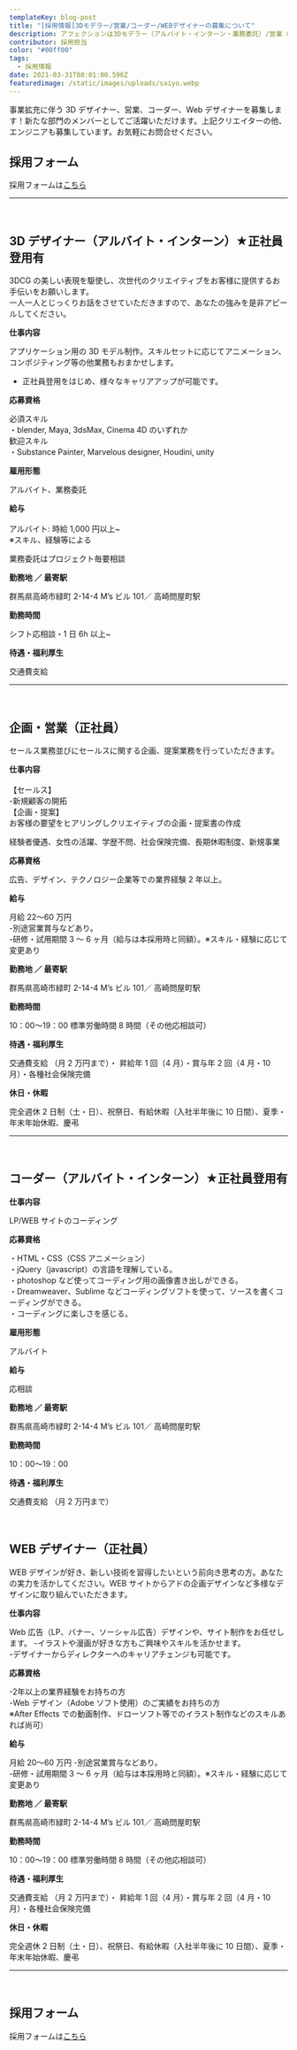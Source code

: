 ```yaml
---
templateKey: blog-post
title: "[採用情報]3Dモデラー/営業/コーダー/WEBデザイナーの募集について"
description: アフェクションは3Dモデラー（アルバイト・インターン・業務委託）/営業（正社員）/コーダー（アルバイト・インターン・業務委託）/WEBデザイナー（正社員）を募集しています。
contributor: 採用担当
color: "#00ff00"
tags:
  - 採用情報
date: 2021-03-31T08:01:00.596Z
featuredimage: /static/images/uploads/saiyo.webp
---
```

事業拡充に伴う 3D デザイナー、営業、コーダー、Web デザイナーを募集します！新たな部門のメンバーとしてご活躍いただけます。上記クリエイターの他、エンジニアも募集しています。お気軽にお問合せください。

## 採用フォーム

採用フォームは[こちら](https://forms.gle/YkmVi1uSD2h9zx7x8)

- - -

<br>

## 3D デザイナー（アルバイト・インターン）★正社員登用有

3DCG の美しい表現を駆使し、次世代のクリエイティブをお客様に提供するお手伝いをお願いします。<br>一人一人とじっくりお話をさせていただきますので、あなたの強みを是非アピールしてください。

**仕事内容**

アプリケーション用の 3D モデル制作。スキルセットに応じてアニメーション、コンポジティング等の他業務もおまかせします。

* 正社員登用をはじめ、様々なキャリアアップが可能です。

**応募資格**

必須スキル\
・blender, Maya, 3dsMax, Cinema 4D のいずれか\
歓迎スキル\
・Substance Painter, Marvelous designer, Houdini, unity

**雇用形態**

アルバイト、業務委託

**給与**<br>\
アルバイト: 時給 1,000 円以上~\
※スキル、経験等による

業務委託はプロジェクト毎要相談

**勤務地 ／ 最寄駅**

群馬県高崎市緑町 2-14-4 M’s ビル 101／ 高崎問屋町駅

**勤務時間**

シフト応相談・1 日 6h 以上~

**待遇・福利厚生**

交通費支給

- - -

<br>

## 企画・営業（正社員）

セールス業務並びにセールスに関する企画、提案業務を行っていただきます。

**仕事内容**<br><br>
【セールス】<br>-新規顧客の開拓<br>【企画・提案】<br>お客様の要望をヒアリングしクリエイティブの企画・提案書の作成

経験者優遇、女性の活躍、学歴不問、社会保険完備、長期休暇制度、新規事業

**応募資格**

広告、デザイン、テクノロジー企業等での業界経験 2 年以上。

**給与**

月給 22〜60 万円<br> -別途営業賞与などあり。\
-研修・試用期間 3 ～ 6 ヶ月（給与は本採用時と同額）。※スキル・経験に応じて変更あり

**勤務地 ／ 最寄駅**

群馬県高崎市緑町 2-14-4 M’s ビル 101／ 高崎問屋町駅

**勤務時間**

10：00〜19：00 標準労働時間 8 時間（その他応相談可）

**待遇・福利厚生**

交通費支給 （月 2 万円まで）・ 昇給年 1 回（4 月）・賞与年 2 回（4 月・10 月）・各種社会保険完備

**休日・休暇**

完全週休 2 日制（土・日）、祝祭日、有給休暇（入社半年後に 10 日間）、夏季・年末年始休暇、慶弔

- - -

<br>

## コーダー（アルバイト・インターン）★正社員登用有

**仕事内容**

LP/WEB サイトのコーディング

**応募資格**

・HTML・CSS（CSS アニメーション）<br>・jQuery（javascript）の言語を理解している。<br>
・photoshop など使ってコーディング用の画像書き出しができる。<br>
・Dreamweaver、Sublime などコーディングソフトを使って、ソースを書くコーディングができる。<br>
・コーディングに楽しさを感じる。

**雇用形態**

アルバイト

**給与**

応相談

**勤務地 ／ 最寄駅**

群馬県高崎市緑町 2-14-4 M’s ビル 101／ 高崎問屋町駅

**勤務時間**

10：00〜19：00

**待遇・福利厚生**

交通費支給 （月 2 万円まで）

<br>

## WEB デザイナー（正社員）

WEB デザインが好き、新しい技術を習得したいという前向き思考の方。あなたの実力を活かしてください。WEB サイトからアドの企画デザインなど多様なデザインに取り組んでいただきます。

**仕事内容**

Web 広告（LP、バナー、ソーシャル広告）デザインや、サイト制作をお任せします。 -イラストや漫画が好きな方もご興味やスキルを活かせます。\
-デザイナーからディレクターへのキャリアチェンジも可能です。

**応募資格**

\-2年以上の業界経験をお持ちの方<br>
-Web デザイン（Adobe ソフト使用）のご実績をお持ちの方<br>
※After Effects での動画制作、ドローソフト等でのイラスト制作などのスキルあれば尚可）

**給与**

月給 20〜60 万円 -別途営業賞与などあり。\
-研修・試用期間 3 ～ 6 ヶ月（給与は本採用時と同額）。※スキル・経験に応じて変更あり

**勤務地 ／ 最寄駅**

群馬県高崎市緑町 2-14-4 M’s ビル 101／ 高崎問屋町駅

**勤務時間**

10：00〜19：00 標準労働時間 8 時間（その他応相談可）

**待遇・福利厚生**

交通費支給 （月 2 万円まで）・ 昇給年 1 回（4 月）・賞与年 2 回（4 月・10 月）・各種社会保険完備

**休日・休暇**

完全週休 2 日制（土・日）、祝祭日、有給休暇（入社半年後に 10 日間）、夏季・年末年始休暇、慶弔

- - -

<br>

## 採用フォーム

採用フォームは[こちら](https://forms.gle/YkmVi1uSD2h9zx7x8)